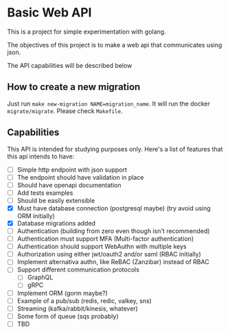 # Basic Web API

This is a project for simple experimentation with golang.

The objectives of this project is to make a web api that communicates using json.

The API capabilities will be described below

## How to create a new migration

Just run `make new-migration NAME=migration_name`. It will run the docker `migrate/migrate`. Please check `Makefile`.

## Capabilities

This API is intended for studying purposes only. Here's a list of features that this api intends to have:

- [ ] Simple http endpoint with json support
- [ ] The endpoint should have validation in place
- [ ] Should have openapi documentation
- [ ] Add tests examples
- [ ] Should be easily extensible
- [x] Must have database connection (postgresql maybe) (try avoid using ORM initially)
- [x] Database migrations added
- [ ] Authentication (building from zero even though isn't recommended)
- [ ] Authentication must support MFA (Multi-factor authentication)
- [ ] Authentication should support WebAuthn with multiple keys
- [ ] Authorization using either jwt/oauth2 and/or saml (RBAC initially)
- [ ] Implement alternativa authn, like ReBAC (Zanzibar) instead of RBAC
- [ ] Support different communication protocols
  - [ ] GraphQL
  - [ ] gRPC
- [ ] Implement ORM (gorm maybe?)
- [ ] Example of a pub/sub (redis, redic, valkey, sns)
- [ ] Streaming (kafka/rabbit/kinesis, whatever)
- [ ] Some form of queue (sqs probably)
- [ ] TBD
